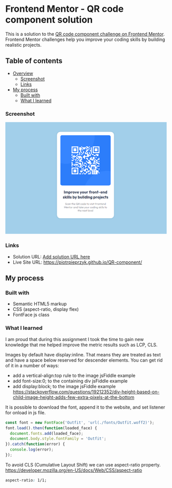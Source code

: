 # Frontend Mentor - QR code component solution

This is a solution to the [QR code component challenge on Frontend Mentor](https://www.frontendmentor.io/challenges/qr-code-component-iux_sIO_H). Frontend Mentor challenges help you improve your coding skills by building realistic projects.

## Table of contents

- [Overview](#overview)
    - [Screenshot](#screenshot)
    - [Links](#links)
- [My process](#my-process)
    - [Built with](#built-with)
    - [What I learned](#what-i-learned)


### Screenshot

![img_1.png](img_1.png)

### Links

- Solution URL: [Add solution URL here](https://your-solution-url.com)
- Live Site URL: https://piotrpieprzyk.github.io/QR-component/

## My process

### Built with

- Semantic HTML5 markup
- CSS (aspect-ratio, display flex)
- FontFace js class

### What I learned

I am proud that during this assignment I took the time to gain new knowledge that me helped improve the metric results such as LCP, CLS.

Images by default have display:inline. That means they are treated as text and have a space below
reserved for descender elements. You can get rid of it in a number of ways:
- add a vertical-align:top rule to the image jsFiddle example
- add font-size:0; to the containing div jsFiddle example
- add display:block; to the image jsFiddle example
  https://stackoverflow.com/questions/19212352/div-height-based-on-child-image-height-adds-few-extra-pixels-at-the-bottom

It is possible to download the font, append it to the website, and set listener for onload in js file.
```js
const font = new FontFace('Outfit', 'url(./fonts/Outfit.woff2)');
font.load().then(function(loaded_face) {
  document.fonts.add(loaded_face);
  document.body.style.fontFamily = 'Outfit';
}).catch(function(error) {
  console.log(error);
});
```

To avoid CLS (Cumulative Layout Shift) we can use aspect-ratio property.
https://developer.mozilla.org/en-US/docs/Web/CSS/aspect-ratio
```css
aspect-ratio: 1/1;
```

